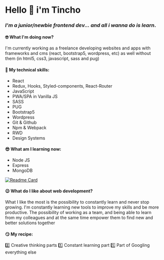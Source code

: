 # Hello 👋 i'm Tincho
### *I'm a junior/newbie frontend dev... and all i wanna do is learn*.

#### 🤓 What I'm doing now?
I'm currently working as a freelance developing websites and apps with frameworks and cms (react, bootstrap5, wordpress, etc) as well without them (in html5, css3, javascript, sass and pug) 

#### 🤖 My technical skills:
- React
- Redux, Hooks, Styled-components, React-Router
- JavaScript
- PWA/SPA in Vanilla JS
- SASS
- PUG
- Bootstrap5
- Wordpress
- Git & Github
- Npm & Webpack
- RWD
- Design Systems

#### 😎 What am I learning now:
- Node JS
- Express
- MongoDB

[![Readme Card](https://github-readme-stats.vercel.app/api/top-langs/?username=dosunounodev&repo=dosunounodev&layout=compact)](https://github.com/dosunounodev/dosunounodev) 

#### 😉 What do I like about web development?
What I like the most is the possibility to constantly learn and never stop growing.
I'm constantly learning new tools to improve my skills and be more productive.
The possibility of working as a team, and being able to learn from my colleagues and at the same time empower them to find new and better solutions together

#### 😏 My recipe:
2️⃣ Creative thinking parts
1️⃣ Constant learning part
1️⃣ Part of Googling everything else 
